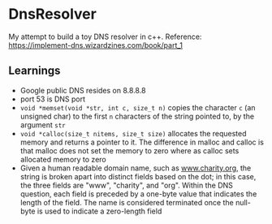 # DnsResolver

My attempt to build a toy DNS resolver in c++. Reference: https://implement-dns.wizardzines.com/book/part_1

## Learnings

- Google public DNS resides on 8.8.8.8
- port 53 is DNS port
- `void *memset(void *str, int c, size_t n)` copies the character `c` (an unsigned char) to the first `n` characters of the string pointed to, by the argument `str`
- `void *calloc(size_t nitems, size_t size)` allocates the requested memory and returns a pointer to it. The difference in malloc and calloc is that malloc does not set the memory to zero where as calloc sets allocated memory to zero
- Given a human readable domain name, such as www.charity.org, the string is broken apart into distinct fields based on the dot; in this case, the three fields are "www", "charity", and "org". Within the DNS question, each field is preceded by a one-byte value that indicates the length of the field. The name is considered terminated once the null-byte is used to indicate a zero-length field
